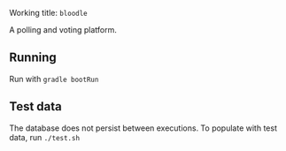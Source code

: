 Working title: `bloodle`

A polling and voting platform.

## Running

Run with `gradle bootRun`

## Test data

The database does not persist between executions. To populate with test data, run `./test.sh`
